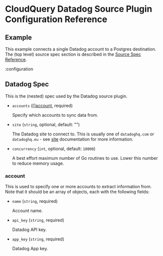 # CloudQuery Datadog Source Plugin Configuration Reference

## Example

This example connects a single Datadog account to a Postgres destination. The (top level) source spec section is described in the [Source Spec Reference](/docs/reference/source-spec).

:configuration

## Datadog Spec

This is the (nested) spec used by the Datadog source plugin.

- `accounts` ([][account](#account), required)

  Specify which accounts to sync data from.

- `site` (`string`, optional, default: "")

  The Datadog site to connect to. This is usually one of `datadoghq.com` or `datadoghq.eu` - see [site](https://docs.datadoghq.com/getting_started/site/) documentation for more information.

- `concurrency` (`int`, optional, default: `10000`)

  A best effort maximum number of Go routines to use. Lower this number to reduce memory usage.

### account

  This is used to specify one or more accounts to extract information from.
  Note that it should be an array of objects, each with the following fields:

- `name` (`string`, required)

  Account name.

- `api_key` (`string`, required)

  Datadog API key.

- `app_key` (`string`, required)

  Datadog App key.
